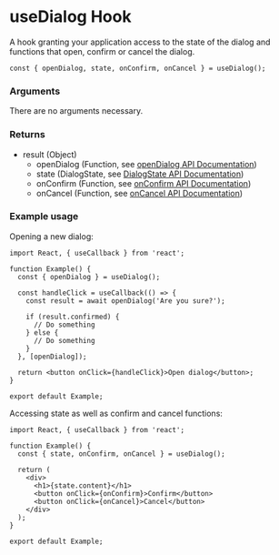 # useDialog Hook

A hook granting your application access to the state of the dialog and functions that open, confirm or cancel the dialog.

```tsx
const { openDialog, state, onConfirm, onCancel } = useDialog();
```

### Arguments

There are no arguments necessary.

### Returns

- result (Object)
  - openDialog (Function, see [openDialog API Documentation](api/openDialog.md))
  - state (DialogState, see [DialogState API Documentation](api/DialogState.md))
  - onConfirm (Function, see [onConfirm API Documentation](api/onConfirm.md))
  - onCancel (Function, see [onCancel API Documentation](api/onCancel.md))

### Example usage

Opening a new dialog:

```tsx
import React, { useCallback } from 'react';

function Example() {
  const { openDialog } = useDialog();

  const handleClick = useCallback(() => {
    const result = await openDialog('Are you sure?');

    if (result.confirmed) {
      // Do something
    } else {
      // Do something
    }
  }, [openDialog]);

  return <button onClick={handleClick}>Open dialog</button>;
}

export default Example;
```

Accessing state as well as confirm and cancel functions:

```tsx
import React, { useCallback } from 'react';

function Example() {
  const { state, onConfirm, onCancel } = useDialog();

  return (
    <div>
      <h1>{state.content}</h1>
      <button onClick={onConfirm}>Confirm</button>
      <button onClick={onCancel}>Cancel</button>
    </div>
  );
}

export default Example;
```
